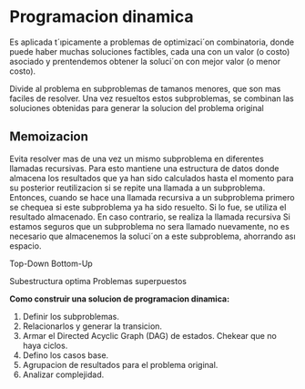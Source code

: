 # Programacion dinamica
Es aplicada t´ıpicamente a problemas de optimizaci´on combinatoria, donde puede haber muchas soluciones factibles, cada una con un valor (o costo) asociado y prentendemos obtener la soluci´on con mejor valor (o menor costo).

Divide al problema en subproblemas de tamanos menores, que son mas faciles de resolver. Una vez resueltos estos subproblemas, se combinan las soluciones obtenidas para generar la solucion del problema original
## Memoizacion
Evita resolver mas de una vez un mismo subproblema en diferentes llamadas recursivas. Para esto mantiene una estructura de datos donde almacena los resultados que ya han sido calculados hasta el momento para su posterior reutilizacion si se repite una llamada a un subproblema. Entonces, cuando se hace una llamada recursiva a un subproblema primero se chequea si este subproblema ya ha sido resuelto. Si lo fue, se utiliza el resultado almacenado. En caso contrario, se realiza la llamada recursiva
Si estamos seguros que un subproblema no sera llamado nuevamente, no es necesario que almacenemos la soluci´on a este subproblema, ahorrando ası espacio.

Top-Down
Bottom-Up

Subestructura optima
Problemas superpuestos

**Como construir una solucion de programacion dinamica:**
1. Definir los subproblemas.
2. Relacionarlos y generar la transicion.
3. Armar el Directed Acyclic Graph (DAG) de estados. Chekear que no haya ciclos.
4. Defino los casos base.
5. Agrupacion de resultados para el problema original.
6. Analizar complejidad.